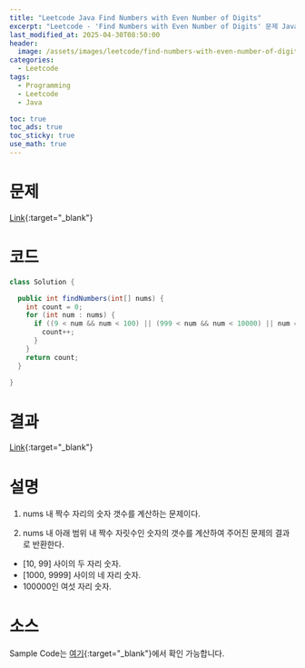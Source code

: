 ```yaml
---
title: "Leetcode Java Find Numbers with Even Number of Digits"
excerpt: "Leetcode - 'Find Numbers with Even Number of Digits' 문제 Java 풀이"
last_modified_at: 2025-04-30T08:50:00
header:
  image: /assets/images/leetcode/find-numbers-with-even-number-of-digits.png
categories:
  - Leetcode
tags:
  - Programming
  - Leetcode
  - Java

toc: true
toc_ads: true
toc_sticky: true
use_math: true
---
```

# 문제
[Link](https://leetcode.com/problems/find-numbers-with-even-number-of-digits/){:target="_blank"}

# 코드
```java
class Solution {

  public int findNumbers(int[] nums) {
    int count = 0;
    for (int num : nums) {
      if ((9 < num && num < 100) || (999 < num && num < 10000) || num == 100000) {
        count++;
      }
    }
    return count;
  }

}
```

# 결과
[Link](https://leetcode.com/problems/find-numbers-with-even-number-of-digits/submissions/1622352368/){:target="_blank"}

# 설명
1. nums 내 짝수 자리의 숫자 갯수를 계산하는 문제이다.

2. nums 내 아래 범위 내 짝수 자릿수인 숫자의 갯수를 계산하여 주어진 문제의 결과로 반환한다.
- [10, 99] 사이의 두 자리 숫자.
- [1000, 9999] 사이의 네 자리 숫자.
- 100000인 여섯 자리 숫자.

# 소스
Sample Code는 [여기](https://github.com/GracefulSoul/leetcode/blob/master/src/main/java/gracefulsoul/problems/FindNumbersWithEvenNumberOfDigits.java){:target="_blank"}에서 확인 가능합니다.